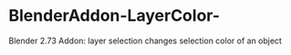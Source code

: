 # BlenderAddon-LayerColor-
Blender 2.73 Addon: layer selection changes selection color of an object
